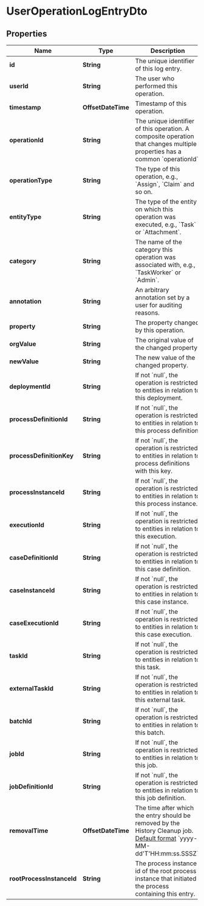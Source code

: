 

# UserOperationLogEntryDto

## Properties

Name | Type | Description | Notes
------------ | ------------- | ------------- | -------------
**id** | **String** | The unique identifier of this log entry. |  [optional]
**userId** | **String** | The user who performed this operation. |  [optional]
**timestamp** | **OffsetDateTime** | Timestamp of this operation. |  [optional]
**operationId** | **String** | The unique identifier of this operation. A composite operation that changes multiple properties has a common &#x60;operationId&#x60;. |  [optional]
**operationType** | **String** | The type of this operation, e.g., &#x60;Assign&#x60;, &#x60;Claim&#x60; and so on. |  [optional]
**entityType** | **String** | The type of the entity on which this operation was executed, e.g., &#x60;Task&#x60; or &#x60;Attachment&#x60;. |  [optional]
**category** | **String** | The name of the category this operation was associated with, e.g., &#x60;TaskWorker&#x60; or &#x60;Admin&#x60;. |  [optional]
**annotation** | **String** | An arbitrary annotation set by a user for auditing reasons. |  [optional]
**property** | **String** | The property changed by this operation. |  [optional]
**orgValue** | **String** | The original value of the changed property. |  [optional]
**newValue** | **String** | The new value of the changed property. |  [optional]
**deploymentId** | **String** | If not &#x60;null&#x60;, the operation is restricted to entities in relation to this deployment. |  [optional]
**processDefinitionId** | **String** | If not &#x60;null&#x60;, the operation is restricted to entities in relation to this process definition. |  [optional]
**processDefinitionKey** | **String** | If not &#x60;null&#x60;, the operation is restricted to entities in relation to process definitions with this key. |  [optional]
**processInstanceId** | **String** | If not &#x60;null&#x60;, the operation is restricted to entities in relation to this process instance. |  [optional]
**executionId** | **String** | If not &#x60;null&#x60;, the operation is restricted to entities in relation to this execution. |  [optional]
**caseDefinitionId** | **String** | If not &#x60;null&#x60;, the operation is restricted to entities in relation to this case definition. |  [optional]
**caseInstanceId** | **String** | If not &#x60;null&#x60;, the operation is restricted to entities in relation to this case instance. |  [optional]
**caseExecutionId** | **String** | If not &#x60;null&#x60;, the operation is restricted to entities in relation to this case execution. |  [optional]
**taskId** | **String** | If not &#x60;null&#x60;, the operation is restricted to entities in relation to this task. |  [optional]
**externalTaskId** | **String** | If not &#x60;null&#x60;, the operation is restricted to entities in relation to this external task. |  [optional]
**batchId** | **String** | If not &#x60;null&#x60;, the operation is restricted to entities in relation to this batch. |  [optional]
**jobId** | **String** | If not &#x60;null&#x60;, the operation is restricted to entities in relation to this job. |  [optional]
**jobDefinitionId** | **String** | If not &#x60;null&#x60;, the operation is restricted to entities in relation to this job definition. |  [optional]
**removalTime** | **OffsetDateTime** | The time after which the entry should be removed by the History Cleanup job. [Default format](https://docs.camunda.org/manual/7.18/reference/rest/overview/date-format/) &#x60;yyyy-MM-dd&#39;T&#39;HH:mm:ss.SSSZ&#x60;. |  [optional]
**rootProcessInstanceId** | **String** | The process instance id of the root process instance that initiated the process containing this entry. |  [optional]



